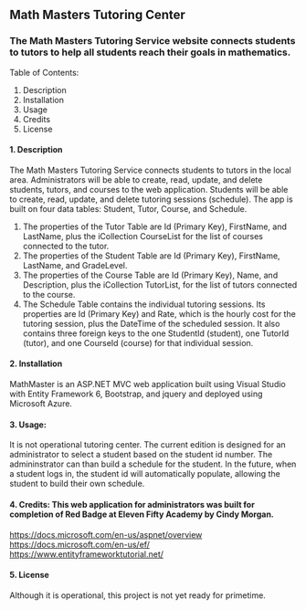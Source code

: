 ## Math Masters Tutoring Center

### The Math Masters Tutoring Service website connects students to tutors to help all students reach their goals in mathematics.
Table of Contents:
1. Description
1. Installation
1. Usage
1. Credits
1. License

#### 1. Description
The Math Masters Tutoring Service connects students to tutors in the local area. Administrators will be able to create, read, update, and delete students, tutors, and courses to the web application. Students will be able to create, read, update, and delete tutoring sessions (schedule). The app is built on four data tables: Student, Tutor, Course, and Schedule. 
1.	The properties of the Tutor Table are Id (Primary Key), FirstName, and LastName, plus the iCollection CourseList for the list of courses connected to the tutor.
1.	The properties of the Student Table are Id (Primary Key), FirstName, LastName, and GradeLevel.
1.	The properties of the Course Table are Id (Primary Key), Name, and Description, plus the iCollection TutorList, for the list of tutors connected to the course.
1.	The Schedule Table contains the individual tutoring sessions. Its properties are Id (Primary Key) and Rate, which is the hourly cost for the tutoring session, plus the DateTime of the scheduled session. It also contains three foreign keys to the one StudentId (student), one TutorId (tutor), and one CourseId (course) for that individual session.  


#### 2. Installation
MathMaster is an ASP.NET MVC web application built using Visual Studio with Entity Framework 6, Bootstrap, and jquery and deployed using Microsoft Azure.

#### 3. Usage:
It is not operational tutoring center. The current edition is designed for an administrator to select a student based on the student id number. The admininstrator can than build a schedule for the student. In the future, when a student logs in, the student id will automatically populate, allowing the student to build their own schedule.

#### 4. Credits: This web application for administrators was built for completion of Red Badge at Eleven Fifty Academy by Cindy Morgan.

https://docs.microsoft.com/en-us/aspnet/overview
https://docs.microsoft.com/en-us/ef/
https://www.entityframeworktutorial.net/

#### 5. License
Although it is operational, this project is not yet ready for primetime.
